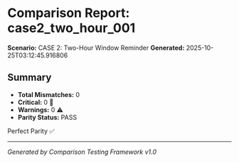 # Comparison Report: case2_two_hour_001
**Scenario:** CASE 2: Two-Hour Window Reminder
**Generated:** 2025-10-25T03:12:45.916806

## Summary
- **Total Mismatches:** 0
- **Critical:** 0 🚨
- **Warnings:** 0 ⚠️
- **Parity Status:** PASS

Perfect Parity ✅

---
*Generated by Comparison Testing Framework v1.0*